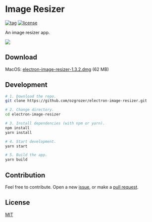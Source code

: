 # Image Resizer
[![tag](https://img.shields.io/github/tag/ozgrozer/electron-image-resizer.svg)](https://github.com/ozgrozer/electron-image-resizer/tags)
[![license](https://img.shields.io/badge/license-MIT-blue.svg)](https://github.com/ozgrozer/electron-image-resizer/blob/master/license)

An image resizer app.

![](preview.gif)

## Download
MacOS: [electron-image-resizer-1.3.2.dmg](https://github.com/ozgrozer/electron-image-resizer/releases/download/v1.3.2/electron-image-resizer-1.3.2.dmg) (62 MB)

## Development
```sh
# 1. Download the repo.
git clone https://github.com/ozgrozer/electron-image-resizer.git

# 2. Change directory.
cd electron-image-resizer

# 3. Install dependencies (with npm or yarn).
npm install
yarn install

# 4. Start development.
yarn start

# 5. Build the app.
yarn build
```

## Contribution
Feel free to contribute. Open a new [issue](https://github.com/ozgrozer/electron-image-resizer/issues), or make a [pull request](https://github.com/ozgrozer/electron-image-resizer/pulls).

## License
[MIT](https://github.com/ozgrozer/electron-image-resizer/blob/master/license)
